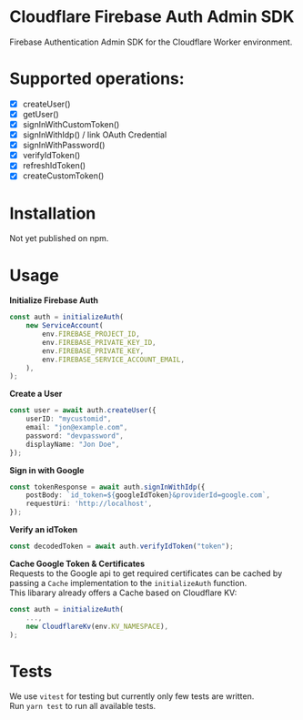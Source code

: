 # Cloudflare Firebase Auth Admin SDK

Firebase Authentication Admin SDK for the Cloudflare Worker environment.

# Supported operations:

- [x] createUser()
- [x] getUser()
- [x] signInWithCustomToken()
- [x] signInWithIdp() / link OAuth Credential
- [x] signInWithPassword()
- [x] verifyIdToken()
- [x] refreshIdToken()
- [x] createCustomToken()

# Installation
Not yet published on npm.

# Usage
**Initialize Firebase Auth**
```typescript
const auth = initializeAuth(
    new ServiceAccount(
        env.FIREBASE_PROJECT_ID,
        env.FIREBASE_PRIVATE_KEY_ID,
        env.FIREBASE_PRIVATE_KEY,
        env.FIREBASE_SERVICE_ACCOUNT_EMAIL,
    ),
);
```
**Create a User**
```typescript
const user = await auth.createUser({
    userID: "mycustomid",
    email: "jon@example.com",
    password: "devpassword",
    displayName: "Jon Doe",
});
```
**Sign in with Google**
```typescript
const tokenResponse = await auth.signInWithIdp({
    postBody: `id_token=${googleIdToken}&providerId=google.com`,
    requestUri: 'http://localhost',
});
```

**Verify an idToken**
```typescript
const decodedToken = await auth.verifyIdToken("token");
```
**Cache Google Token & Certificates**  
Requests to the Google api to get required certificates can be cached by passing a `Cache` implementation to the `initializeAuth` function.  
This libarary already offers a Cache based on Cloudflare KV:
```typescript
const auth = initializeAuth(
    ...,
    new CloudflareKv(env.KV_NAMESPACE),
);
```
# Tests
We use `vitest` for testing but currently only few tests are written.  
Run `yarn test` to run all available tests.
